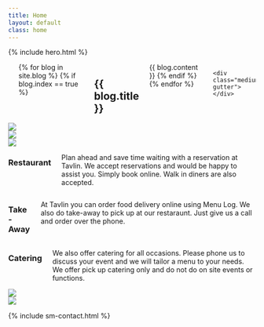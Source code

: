 ```yaml
---
title: Home
layout: default
class: home
---
```


{% include hero.html %}

<div class="row">
  <div class="small-12 columns medium-10 large-8 medium-offset-1 large-offset-2">
    <div class="medium-gutter"></div>
    {% for blog in site.blog %}
      {% if blog.index == true %}
        <h2>{{ blog.title }}</h2>
        {{ blog.content }}
      {% endif %}
    {% endfor %}

    <div class="medium-gutter"></div>
  </div>
</div>


<div class="row">
  <div class="columns small-12 medium-4">
    <img src="uploads/cigars.jpg">
  </div>
  <div class="columns small-12 medium-4">
    <img src="uploads/chips.jpg">
  </div>
  <div class="columns small-12 medium-4">
    <img src="uploads/shashlik-5.jpg">
  </div>
</div>

<div class="row">
  <div class="medium-gutter"></div>
  <div class="columns small-12 medium-4">
    <h3>Restaurant</h3>
    <simpla-text sid="text"><p>Plan ahead and save time waiting with a reservation at Tavlin. We accept reservations and would be happy to assist you. Simply book online. Walk in diners are also accepted.</p></simpla-text>
  </div>

  <div class="columns small-12 medium-4">
    <h3>Take-Away</h3>
    <p>At Tavlin you can order food delivery online using Menu Log. We also do take-away to pick up at our restaraunt. Just give us a call and order over the phone.</p>
  </div>

  <div class="columns small-12 medium-4">
    <h3>Catering</h3>
    <p>We also offer catering for all occasions. Please phone us to discuss your event and we will tailor a menu to your needs. We offer pick up catering only and do not do on site events or functions.</p>
  </div>
  <div class="medium-gutter"></div>
</div>

<div class="row">
  <div class="columns small-12 medium-6">
    <img src="uploads/corn-salad.jpg">
  </div>
  <div class="columns small-12 medium-6">
    <img src="uploads/falafel.jpg">
  </div>
</div>

{% include sm-contact.html %}
